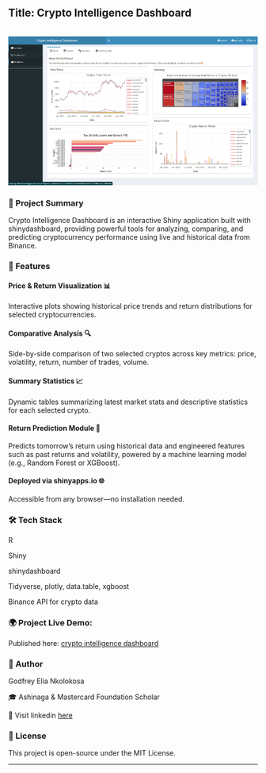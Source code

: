 ## Title: Crypto Intelligence Dashboard

<br clear="both">

<div align="center">
  <img height="300" width="100%" src="https://github.com/GodfreyElia/Crypto_Intelligence_dashboard/blob/main/Landing_page.png"  />
</div>


### 🧠 Project Summary

Crypto Intelligence Dashboard is an interactive Shiny application built with shinydashboard, providing powerful tools for analyzing, comparing, and predicting cryptocurrency performance using live and historical data from Binance.

### 🚀 Features

#### Price & Return Visualization 📊

Interactive plots showing historical price trends and return distributions for selected cryptocurrencies.

#### Comparative Analysis 🔍

Side-by-side comparison of two selected cryptos across key metrics: price, volatility, return, number of trades, volume.

#### Summary Statistics 📈

Dynamic tables summarizing latest market stats and descriptive statistics for each selected crypto.

#### Return Prediction Module 🤖

Predicts tomorrow’s return using historical data and engineered features such as past returns and volatility, powered by a machine learning model (e.g., Random Forest or XGBoost).

#### Deployed via shinyapps.io 🌐

Accessible from any browser—no installation needed.

### 🛠️ Tech Stack

R

Shiny

shinydashboard

Tidyverse, plotly, data.table, xgboost

Binance API for crypto data

### 🌍 Project Live Demo: 

Published here: [crypto intelligence dashboard](https://godfreyelia.shinyapps.io/Crypto_Intelligence_dashboard/)

### 🧠 Author

Godfrey Elia Nkolokosa

🎓 Ashinaga & Mastercard Foundation Scholar

🔗 Visit linkedin [here](https://www.linkedin.com/in/godfreyn321/)


### 📄 License

This project is open-source under the MIT License.

---
